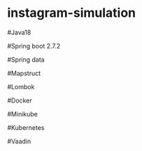 # instagram-simulation

#Java18

#Spring boot 2.7.2

#Spring data

#Mapstruct

#Lombok

#Docker

#Minikube 

#Kubernetes

#Vaadin


